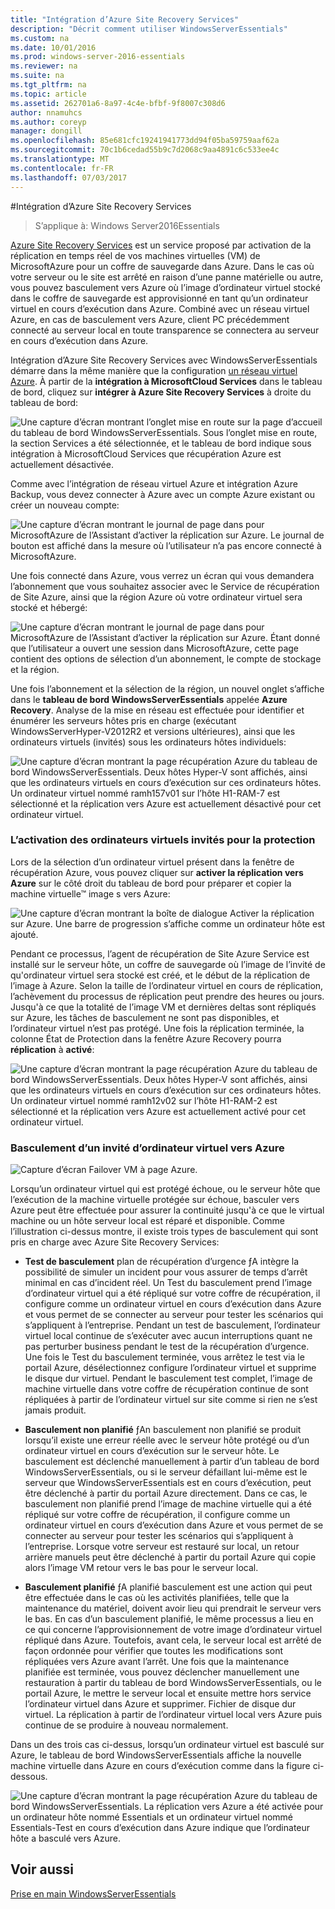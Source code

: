 ```yaml
---
title: "Intégration d’Azure Site Recovery Services"
description: "Décrit comment utiliser WindowsServerEssentials"
ms.custom: na
ms.date: 10/01/2016
ms.prod: windows-server-2016-essentials
ms.reviewer: na
ms.suite: na
ms.tgt_pltfrm: na
ms.topic: article
ms.assetid: 262701a6-8a97-4c4e-bfbf-9f8007c308d6
author: nnamuhcs
ms.author: coreyp
manager: dongill
ms.openlocfilehash: 85e681cfc19241941773dd94f05ba59759aaf62a
ms.sourcegitcommit: 70c1b6cedad55b9c7d2068c9aa4891c6c533ee4c
ms.translationtype: MT
ms.contentlocale: fr-FR
ms.lasthandoff: 07/03/2017
---
```

#<a name="azure-site-recovery-services-integration"></a>Intégration d’Azure Site Recovery Services

>S’applique à: Windows Server2016Essentials

[Azure Site Recovery Services](https://azure.microsoft.com/en-us/documentation/services/site-recovery/) est un service proposé par activation de la réplication en temps réel de vos machines virtuelles (VM) de MicrosoftAzure pour un coffre de sauvegarde dans Azure. Dans le cas où votre serveur ou le site est arrêté en raison d’une panne matérielle ou autre, vous pouvez basculement vers Azure où l’image d’ordinateur virtuel stocké dans le coffre de sauvegarde est approvisionné en tant qu’un ordinateur virtuel en cours d’exécution dans Azure. Combiné avec un réseau virtuel Azure, en cas de basculement vers Azure, client PC précédemment connecté au serveur local en toute transparence se connectera au serveur en cours d’exécution dans Azure.

Intégration d’Azure Site Recovery Services avec WindowsServerEssentials démarre dans la même manière que la configuration [un réseau virtuel Azure](azure-virtual-network-integration.md). À partir de la **intégration à MicrosoftCloud Services** dans le tableau de bord, cliquez sur **intégrer à Azure Site Recovery Services** à droite du tableau de bord:

![Une capture d’écran montrant l’onglet mise en route sur la page d’accueil du tableau de bord WindowsServerEssentials. Sous l’onglet mise en route, la section Services a été sélectionnée, et le tableau de bord indique sous intégration à MicrosoftCloud Services que récupération Azure est actuellement désactivée.](media/azure-site-recovery-1.PNG)

Comme avec l’intégration de réseau virtuel Azure et intégration Azure Backup, vous devez connecter à Azure avec un compte Azure existant ou créer un nouveau compte:

![Une capture d’écran montrant le journal de page dans pour MicrosoftAzure de l’Assistant d’activer la réplication sur Azure. Le journal de bouton est affiché dans la mesure où l’utilisateur n’a pas encore connecté à MicrosoftAzure.](media/azure-site-recovery-2.PNG)

Une fois connecté dans Azure, vous verrez un écran qui vous demandera l’abonnement que vous souhaitez associer avec le Service de récupération de Site Azure, ainsi que la région Azure où votre ordinateur virtuel sera stocké et hébergé:

![Une capture d’écran montrant le journal de page dans pour MicrosoftAzure de l’Assistant d’activer la réplication sur Azure. Étant donné que l’utilisateur a ouvert une session dans MicrosoftAzure, cette page contient des options de sélection d’un abonnement, le compte de stockage et la région.](media/azure-site-recovery-3.PNG)

Une fois l’abonnement et la sélection de la région, un nouvel onglet s’affiche dans le **tableau de bord WindowsServerEssentials** appelée **Azure Recovery**. Analyse de la mise en réseau est effectuée pour identifier et énumérer les serveurs hôtes pris en charge (exécutant WindowsServerHyper-V2012R2 et versions ultérieures), ainsi que les ordinateurs virtuels (invités) sous les ordinateurs hôtes individuels:

![Une capture d’écran montrant la page récupération Azure du tableau de bord WindowsServerEssentials. Deux hôtes Hyper-V sont affichés, ainsi que les ordinateurs virtuels en cours d’exécution sur ces ordinateurs hôtes. Un ordinateur virtuel nommé ramh157v01 sur l’hôte H1-RAM-7 est sélectionné et la réplication vers Azure est actuellement désactivé pour cet ordinateur virtuel.](media/azure-site-recovery-4.PNG)

### <a name="enabling-guest-virtual-machines-for-protection"></a>L’activation des ordinateurs virtuels invités pour la protection

Lors de la sélection d’un ordinateur virtuel présent dans la fenêtre de récupération Azure, vous pouvez cliquer sur **activer la réplication vers Azure** sur le côté droit du tableau de bord pour préparer et copier la machine virtuelle™ image s vers Azure:

![Une capture d’écran montrant la boîte de dialogue Activer la réplication sur Azure. Une barre de progression s’affiche comme un ordinateur hôte est ajouté.](media/azure-site-recovery-5.PNG)

Pendant ce processus, l’agent de récupération de Site Azure Service est installé sur le serveur hôte, un coffre de sauvegarde où l’image de l’invité de qu'ordinateur virtuel sera stocké est créé, et le début de la réplication de l’image à Azure. Selon la taille de l’ordinateur virtuel en cours de réplication, l’achèvement du processus de réplication peut prendre des heures ou jours. Jusqu'à ce que la totalité de l’image VM et dernières deltas sont répliqués sur Azure, les tâches de basculement ne sont pas disponibles, et l’ordinateur virtuel n’est pas protégé. Une fois la réplication terminée, la colonne État de Protection dans la fenêtre Azure Recovery pourra **réplication** à **activé**:

![Une capture d’écran montrant la page récupération Azure du tableau de bord WindowsServerEssentials. Deux hôtes Hyper-V sont affichés, ainsi que les ordinateurs virtuels en cours d’exécution sur ces ordinateurs hôtes. Un ordinateur virtuel nommé ramh12v02 sur l’hôte H1-RAM-2 est sélectionné et la réplication vers Azure est actuellement activé pour cet ordinateur virtuel.](media/azure-site-recovery-6.PNG)

### <a name="failover-of-a-guest-vm-to-azure"></a>Basculement d’un invité d’ordinateur virtuel vers Azure

![Capture d’écran Failover VM à page Azure.](media/azure-site-recovery-7.PNG)

Lorsqu’un ordinateur virtuel qui est protégé échoue, ou le serveur hôte que l’exécution de la machine virtuelle protégée sur échoue, basculer vers Azure peut être effectuée pour assurer la continuité jusqu'à ce que le virtual machine ou un hôte serveur local est réparé et disponible. Comme l’illustration ci-dessus montre, il existe trois types de basculement qui sont pris en charge avec Azure Site Recovery Services:

-   **Test de basculement** plan de récupération d’urgence ƒA intègre la possibilité de simuler un incident pour vous assurer de temps d’arrêt minimal en cas d’incident réel. Un Test du basculement prend l’image d’ordinateur virtuel qui a été répliqué sur votre coffre de récupération, il configure comme un ordinateur virtuel en cours d’exécution dans Azure et vous permet de se connecter au serveur pour tester les scénarios qui s’appliquent à l’entreprise. Pendant un test de basculement, l’ordinateur virtuel local continue de s’exécuter avec aucun interruptions quant ne pas perturber business pendant le test de la récupération d’urgence. Une fois le Test du basculement terminée, vous arrêtez le test via le portail Azure, désélectionnez configure l’ordinateur virtuel et supprime le disque dur virtuel. Pendant le basculement test complet, l’image de machine virtuelle dans votre coffre de récupération continue de sont répliquées à partir de l’ordinateur virtuel sur site comme si rien ne s’est jamais produit.

-   **Basculement non planifié** ƒAn basculement non planifié se produit lorsqu’il existe une erreur réelle avec le serveur hôte protégé ou d’un ordinateur virtuel en cours d’exécution sur le serveur hôte. Le basculement est déclenché manuellement à partir d’un tableau de bord WindowsServerEssentials, ou si le serveur défaillant lui-même est le serveur que WindowsServerEssentials est en cours d’exécution, peut être déclenché à partir du portail Azure directement. Dans ce cas, le basculement non planifié prend l’image de machine virtuelle qui a été répliqué sur votre coffre de récupération, il configure comme un ordinateur virtuel en cours d’exécution dans Azure et vous permet de se connecter au serveur pour tester les scénarios qui s’appliquent à l’entreprise. Lorsque votre serveur est restauré sur local, un retour arrière manuels peut être déclenché à partir du portail Azure qui copie alors l’image VM retour vers le bas pour le serveur local.

-   **Basculement planifié** ƒA planifié basculement est une action qui peut être effectuée dans le cas où les activités planifiées, telle que la maintenance du matériel, doivent avoir lieu qui prendrait le serveur vers le bas. En cas d’un basculement planifié, le même processus a lieu en ce qui concerne l’approvisionnement de votre image d’ordinateur virtuel répliqué dans Azure. Toutefois, avant cela, le serveur local est arrêté de façon ordonnée pour vérifier que toutes les modifications sont répliquées vers Azure avant l’arrêt. Une fois que la maintenance planifiée est terminée, vous pouvez déclencher manuellement une restauration à partir du tableau de bord WindowsServerEssentials, ou le portail Azure, le mettre le serveur local et ensuite mettre hors service l’ordinateur virtuel dans Azure et supprimer. Fichier de disque dur virtuel. La réplication à partir de l’ordinateur virtuel local vers Azure puis continue de se produire à nouveau normalement.

Dans un des trois cas ci-dessus, lorsqu’un ordinateur virtuel est basculé sur Azure, le tableau de bord WindowsServerEssentials affiche la nouvelle machine virtuelle dans Azure en cours d’exécution comme dans la figure ci-dessous.

![Une capture d’écran montrant la page récupération Azure du tableau de bord WindowsServerEssentials. La réplication vers Azure a été activée pour un ordinateur hôte nommé Essentials et un ordinateur virtuel nommé Essentials-Test en cours d’exécution dans Azure indique que l’ordinateur hôte a basculé vers Azure.](media/azure-site-recovery-8.PNG)

<a name="see-also"></a>Voir aussi
--------
[Prise en main WindowsServerEssentials](get-started.md)
